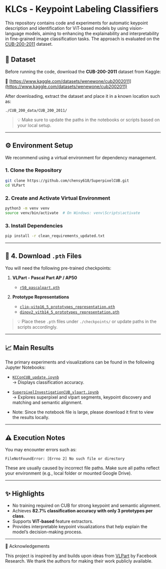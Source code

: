 # KLCs - Keypoint Labeling Classifiers

This repository contains code and experiments for automatic keypoint description and identification for ViT-based models by using vision-language models, aiming to enhancing the explainability and interpretability in fine-grained image classification tasks. The approach is evaluated on the [CUB-200-2011](https://www.kaggle.com/datasets/wenewone/cub2002011) dataset.


## 📁 Dataset

Before running the code, download the **CUB-200-2011** dataset from Kaggle:

🔗 [https://www.kaggle.com/datasets/wenewone/cub2002011](https://www.kaggle.com/datasets/wenewone/cub2002011)

After downloading, extract the dataset and place it in a known location such as: 
```
./CUB_200_data/CUB_200_2011/
```
> 💡 Make sure to update the paths in the notebooks or scripts based on your local setup.

---

## ⚙️ Environment Setup

We recommend using a virtual environment for dependency management.

### 1. Clone the Repository

```bash
git clone https://github.com/chensy618/SuperpixelCUB.git
cd VLPart
```

### 2. Create and Activate Virtual Environment

```bash
python3 -m venv venv
source venv/bin/activate  # On Windows: venv\Scripts\activate
```

### 3. Install Dependencies

```bash
pip install -r clean_requirements_updated.txt
```

---

## 🔽 4. Download `.pth` Files

You will need the following pre-trained checkpoints:

1. **VLPart - Pascal Part AP / AP50**
   - [`r50_pascalpart.pth`](https://github.com/facebookresearch/VLPart/blob/main/MODEL_ZOO.md)

2. **Prototype Representations**
   - [`clip-vitp16_5_prototypes_representation.pth`](https://drive.google.com/drive/folders/1KmM5eDKc-7xBI0FSni2UfWP0j_kdMNyU?usp=drive_link)
   - [`dinov2_vitb14_5_prototypes_representation.pth`](https://drive.google.com/drive/folders/1KmM5eDKc-7xBI0FSni2UfWP0j_kdMNyU?usp=drive_link)

> 💡 Place these `.pth` files under `./checkpoints/` or update paths in the scripts accordingly.

---

## 📈 Main Results

The primary experiments and visualizations can be found in the following Jupyter Notebooks:

- [`KCConCUB_update.ipynb`](KCConCUB_update.ipynb)  
  → Displays classification accuracy.

- [`SuperpixelInvestigationCUB_vlpart.ipynb`](SuperpixelInvestigationCUB_vlpart.ipynb)  
  → Explores superpixel and vlpart segments, keypoint discovery and matching and semantic alignment.

- Note: Since the notebook file is large, please download it first to view the results locally.
---

## ⚠️ Execution Notes

You may encounter errors such as:

```
FileNotFoundError: [Errno 2] No such file or directory
```

These are usually caused by incorrect file paths. Make sure all paths reflect your environment (e.g., local folder or mounted Google Drive).

---

## ✨ Highlights

- No training required on CUB for strong keypoint and semantic alignment.
- Achieves **82.7% classification accuracy with only 3 prototypes per class**.
- Supports **ViT-based** feature extractors.
-  Provides interpretable keypoint visualizations that help explain the model’s decision-making process.

---

🙏 Acknowledgements

This project is inspired by and builds upon ideas from [VLPart](https://github.com/facebookresearch/VLPart) by Facebook Research.
We thank the authors for making their work publicly available.